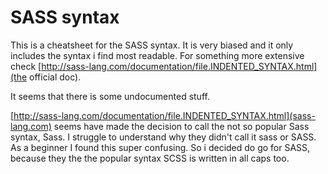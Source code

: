 # SASS syntax
This is a cheatsheet for the SASS syntax.
It is very biased and it only includes the syntax i find most readable. For something more extensive check [http://sass-lang.com/documentation/file.INDENTED_SYNTAX.html](the official doc).

It seems that there is some undocumented stuff.

[http://sass-lang.com/documentation/file.INDENTED_SYNTAX.html](sass-lang.com) seems have made the decision to call the not so popular Sass syntax, Sass. I struggle to understand why they didn't call it sass or SASS. As a beginner I found this super confusing. So i decided do go for SASS, because they the the popular syntax SCSS is written in all caps too.